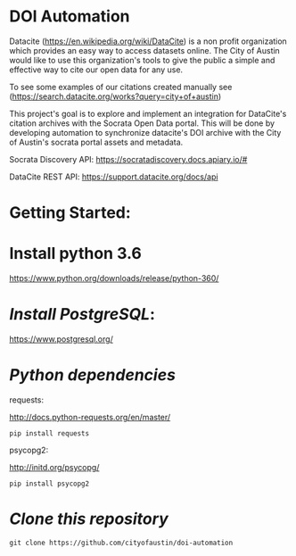# DOI Automation

Datacite (https://en.wikipedia.org/wiki/DataCite) is a non profit organization which provides an easy way to access datasets online.
The City of Austin would like to use this organization's tools to give the public a simple and effective way to cite our open data for any use.

To see some examples of our citations created manually see
(https://search.datacite.org/works?query=city+of+austin)


This project's goal is to explore and implement an integration for DataCite's citation archives with the 
Socrata Open Data portal. This will be done by developing automation to synchronize datacite's DOI archive with the City of Austin's socrata portal assets and metadata.

Socrata Discovery API:
https://socratadiscovery.docs.apiary.io/#

DataCite REST API:
https://support.datacite.org/docs/api


# Getting Started:
# Install python 3.6

https://www.python.org/downloads/release/python-360/

# _Install PostgreSQL_:

https://www.postgresql.org/
# _Python dependencies_

requests:

http://docs.python-requests.org/en/master/
```
pip install requests
```

psycopg2:

http://initd.org/psycopg/
```
pip install psycopg2
```

# _Clone this repository_

```
git clone https://github.com/cityofaustin/doi-automation
```